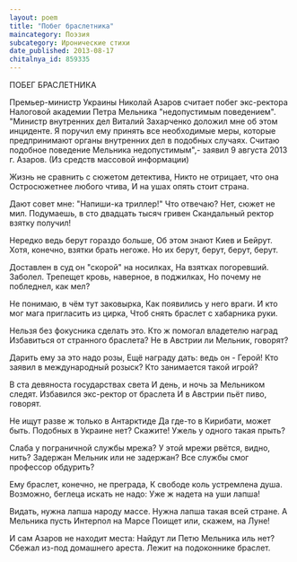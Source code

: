 ```yaml
---
layout: poem
title: "Побег браслетника"
maincategory: Поэзия
subcategory: Иронические стихи
date_published: 2013-08-17
chitalnya_id: 859335
---
```




ПОБЕГ БРАСЛЕТНИКА

Премьер-министр Украины Николай Азаров 
считает побег экс-ректора Налоговой академии Петра Мельника
"недопустимым поведением". "Министр внутренних
дел Виталий Захарченко доложил мне об этом
инциденте. Я поручил ему принять все необходимые
меры, которые предпринимают  органы внутренних дел
в подобных случаях. Считаю подобное поведение Мельника
недопустимым",-  заявил 9 августа 2013 г.  Азаров.
(Из средств массовой информации)

Жизнь не сравнить с сюжетом детектива,
Никто не отрицает, что она
Остросюжетнее любого чтива,
И на ушах опять стоит страна.

Дают совет мне: "Напиши-ка триллер!"
Что отвечаю? Нет, сюжет не мил.
Подумаешь, в сто двадцать тысяч гривен
Скандальный ректор взятку получил!

Нередко ведь берут гораздо больше,
Об этом знают Киев и Бейрут.
Хотя, конечно, взятки брать негоже.
Но их берут, берут, берут, берут.

Доставлен в суд он "скорой" на носилках, 
На взятках погоревший. Заболел.
Трепещет кровь, наверное, в поджилках, 
Но почему  не побледнел, как мел?

Не понимаю, в чём тут заковырка,
Как появились у него враги.
И кто мог мага пригласить из цирка,
Чтоб снять браслет с хабарника руки.

Нельзя без фокусника сделать это.
Кто ж помогал владетелю наград
Избавиться от странного браслета?
Не в Австрии ли Мельник, говорят?

Дарить ему за это надо розы,
Ещё награду дать: ведь он - Герой!
Кто заявил в международный розыск?
Кто занимается такой игрой?

В ста девяноста государствах света 
И день, и ночь за Мельником следят.
Избавился экс-ректор от браслета
И в Австрии пьёт пиво, говорят.

Не ищут разве ж только в Антарктиде
Да где-то в Кирибати, может быть.
Подобных в Украине нет? Скажите!
Ужель у одного такая прыть?

Слаба у пограничной службы мрежа?
У этой мрежи рвётся, видно, нить?
Задержан Мельник или не задержан?
Все службы смог профессор обдурить?

Ему браслет, конечно, не преграда,
К свободе коль устремлена душа.
Возможно, беглеца искать не надо:
Уже ж надета на уши лапша!

Видать, нужна лапша народу массе.
Нужна лапша такая всей стране.
А Мельника пусть Интерпол на Марсе
Поищет или, скажем, на Луне!

И сам Азаров не находит места:
Найдут ли Петю Мельника иль нет?
Сбежал из-под домашнего ареста.
Лежит на подоконнике браслет.







